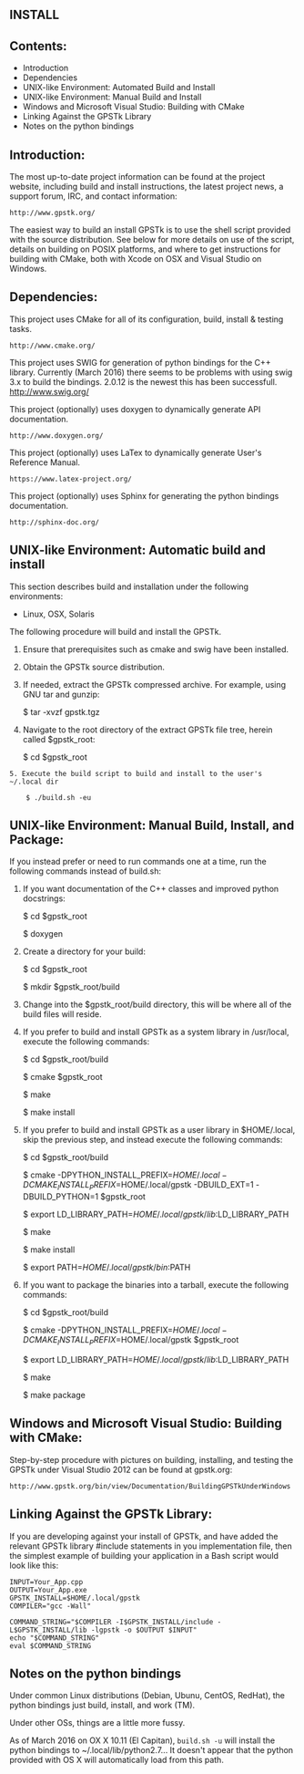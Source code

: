 INSTALL
-------

Contents:
---------

* Introduction
* Dependencies
* UNIX-like Environment: Automated Build and Install
* UNIX-like Environment: Manual Build and Install
* Windows and Microsoft Visual Studio: Building with CMake
* Linking Against the GPSTk Library
* Notes on the python bindings

Introduction:
-------------

The most up-to-date project information can be found at the project website, 
including build and install instructions, the latest project news, a support 
forum, IRC, and contact information:

    http://www.gpstk.org/

The easiest way to build an install GPSTk is to use the shell script provided 
with the source distribution. See below for more details on use of the script, 
details on building on POSIX platforms, and where to get instructions for 
building with CMake, both with Xcode on OSX and Visual Studio on Windows.


Dependencies:
-------------

This project uses CMake for all of its configuration, build, install & testing tasks.
   
    http://www.cmake.org/

This project uses SWIG for generation of python bindings for the C++
library. Currently (March 2016) there seems to be problems with using swig 3.x to
build the bindings. 2.0.12 is the newest this has been successfull.
    http://www.swig.org/

This project (optionally) uses doxygen to dynamically generate API documentation.
   
    http://www.doxygen.org/

This project (optionally) uses LaTex to dynamically generate User's Reference Manual.
   
    https://www.latex-project.org/

This project (optionally) uses Sphinx for generating the python bindings documentation.
   
    http://sphinx-doc.org/


UNIX-like Environment: Automatic build and install
-------------------------------------------

This section describes build and installation under the following environments:

   - Linux, OSX, Solaris

The following procedure will build and install the GPSTk.

   1. Ensure that prerequisites such as cmake and swig have been installed.

   2. Obtain the GPSTk source distribution.

   3. If needed, extract the GPSTk compressed archive.
      For example, using GNU tar and gunzip:

         $ tar -xvzf gpstk.tgz

   4. Navigate to the root directory of the extract GPSTk file tree, herein
      called $gpstk_root:

         $ cd $gpstk_root
         
    5. Execute the build script to build and install to the user's ~/.local dir
        
        $ ./build.sh -eu


UNIX-like Environment: Manual Build, Install, and Package:
----------------------------------------------------------

If you instead prefer or need to run commands one at a time, run the following 
commands instead of build.sh:

   1. If you want documentation of the C++ classes and improved python 
      docstrings:

         $ cd $gpstk_root

         $ doxygen 

   2. Create a directory for your build:

         $ cd $gpstk_root

         $ mkdir $gpstk_root/build

   3. Change into the $gpstk_root/build directory, this will be where all of the
      build files will reside.

   4. If you prefer to build and install GPSTk as a system library in /usr/local, 
      execute the following commands:

         $ cd $gpstk_root/build

         $ cmake $gpstk_root

         $ make

         $ make install 

   5. If you prefer to build and install GPSTk as a user library in $HOME/.local, 
      skip the previous step, and instead execute the following commands:

         $ cd $gpstk_root/build

         $ cmake -DPYTHON_INSTALL_PREFIX=$HOME/.local -DCMAKE_INSTALL_PREFIX=$HOME/.local/gpstk -DBUILD_EXT=1 -DBUILD_PYTHON=1 $gpstk_root

         $ export LD_LIBRARY_PATH=$HOME/.local/gpstk/lib:$LD_LIBRARY_PATH

         $ make

         $ make install 

         $ export PATH=$HOME/.local/gpstk/bin:$PATH

   6. If you want to package the binaries into a tarball, execute the following commands:

         $ cd $gpstk_root/build

         $ cmake -DPYTHON_INSTALL_PREFIX=$HOME/.local -DCMAKE_INSTALL_PREFIX=$HOME/.local/gpstk $gpstk_root

         $ export LD_LIBRARY_PATH=$HOME/.local/gpstk/lib:$LD_LIBRARY_PATH

         $ make       

         $ make package



Windows and Microsoft Visual Studio: Building with CMake:
---------------------------------------------------------

Step-by-step procedure with pictures on building, installing, and testing the GPSTk under Visual Studio 
2012 can be found at gpstk.org:

    http://www.gpstk.org/bin/view/Documentation/BuildingGPSTkUnderWindows


Linking Against the GPSTk Library:
----------------------------------

If you are developing against your install of GPSTk, and have added
the relevant GPSTk library #include statements in you implementation file,
then the simplest example of building your application in a Bash script 
would look like this:

    INPUT=Your_App.cpp
    OUTPUT=Your_App.exe
    GPSTK_INSTALL=$HOME/.local/gpstk
    COMPILER="gcc -Wall"

    COMMAND_STRING="$COMPILER -I$GPSTK_INSTALL/include -L$GPSTK_INSTALL/lib -lgpstk -o $OUTPUT $INPUT"
    echo "$COMMAND_STRING"
    eval $COMMAND_STRING

Notes on the python bindings
-------------------------
Under common Linux distributions (Debian, Ubunu, CentOS, RedHat), the
python bindings just build, install, and work (TM).

Under other OSs, things are a little more fussy.

As of March 2016 on OX X 10.11 (El Capitan), ```build.sh -u``` will
install the python bindings to ~/.local/lib/python2.7...
It doesn't appear that the python provided with OS X will
automatically load from this path.

